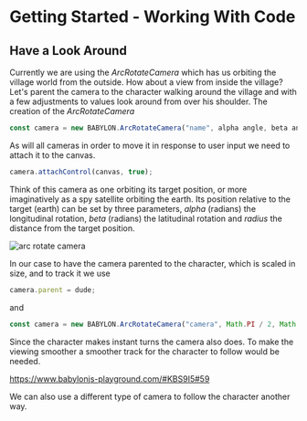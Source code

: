 # Getting Started - Working With Code
## Have a Look Around
Currently we are using the *ArcRotateCamera* which has us orbiting the village world from the outside. How about a view from inside the village? Let's parent the camera to the character walking around the village and with a few adjustments to values look around from over his shoulder. The creation of the *ArcRotateCamera*

```javascript
const camera = new BABYLON.ArcRotateCamera("name", alpha angle, beta angle, radius, target position);
```

As will all cameras in order to move it in response to user input we need to attach it to the canvas.

```javascript
camera.attachControl(canvas, true);
```

Think of this camera as one orbiting its target position, or more imaginatively as a spy satellite orbiting the earth. Its position relative to the target (earth) can be set by three parameters, _alpha_ (radians) the longitudinal rotation, _beta_ (radians) the latitudinal rotation and  _radius_ the distance from the target position.

![arc rotate camera](/img/how_to/camalphabeta.jpg)

In our case to have the camera parented to the character, which is scaled in size, and to track it we use 

```javascript
camera.parent = dude;
```

and

```javascript
const camera = new BABYLON.ArcRotateCamera("camera", Math.PI / 2, Math.PI / 2.5, 150, new BABYLON.Vector3(0, 60, 0));
```

Since the character makes instant turns the camera also does. To make the viewing smoother a smoother track for the character to follow would be needed.

https://www.babylonjs-playground.com/#KBS9I5#59

We can also use a different type of camera to follow the character another way.
